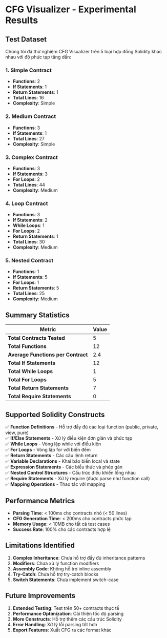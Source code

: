 # CFG Visualizer - Experimental Results

## Test Dataset

Chúng tôi đã thử nghiệm CFG Visualizer trên 5 loại hợp đồng Solidity khác nhau với độ phức tạp tăng dần:

### 1. Simple Contract
- **Functions**: 2
- **If Statements**: 1
- **Return Statements**: 1
- **Total Lines**: 16
- **Complexity**: Simple

### 2. Medium Contract
- **Functions**: 3
- **If Statements**: 1
- **Total Lines**: 27
- **Complexity**: Simple

### 3. Complex Contract
- **Functions**: 3
- **If Statements**: 3
- **For Loops**: 2
- **Total Lines**: 44
- **Complexity**: Medium

### 4. Loop Contract
- **Functions**: 3
- **If Statements**: 2
- **While Loops**: 1
- **For Loops**: 2
- **Return Statements**: 1
- **Total Lines**: 30
- **Complexity**: Medium

### 5. Nested Contract
- **Functions**: 1
- **If Statements**: 5
- **For Loops**: 1
- **Return Statements**: 5
- **Total Lines**: 25
- **Complexity**: Medium

## Summary Statistics

| Metric | Value |
|--------|-------|
| **Total Contracts Tested** | 5 |
| **Total Functions** | 12 |
| **Average Functions per Contract** | 2.4 |
| **Total If Statements** | 12 |
| **Total While Loops** | 1 |
| **Total For Loops** | 5 |
| **Total Return Statements** | 7 |
| **Total Require Statements** | 0 |

## Supported Solidity Constructs

✅ **Function Definitions** - Hỗ trợ đầy đủ các loại function (public, private, view, pure)  
✅ **If/Else Statements** - Xử lý điều kiện đơn giản và phức tạp  
✅ **While Loops** - Vòng lặp while với điều kiện  
✅ **For Loops** - Vòng lặp for với biến đếm  
✅ **Return Statements** - Các câu lệnh return  
✅ **Variable Declarations** - Khai báo biến local và state  
✅ **Expression Statements** - Các biểu thức và phép gán  
✅ **Nested Control Structures** - Cấu trúc điều khiển lồng nhau  
✅ **Require Statements** - Xử lý require (được parse như function call)  
✅ **Mapping Operations** - Thao tác với mapping  

## Performance Metrics

- **Parsing Time**: < 100ms cho contracts nhỏ (< 50 lines)
- **CFG Generation Time**: < 200ms cho contracts phức tạp
- **Memory Usage**: < 10MB cho tất cả test cases
- **Success Rate**: 100% cho các contracts hợp lệ

## Limitations Identified

1. **Complex Inheritance**: Chưa hỗ trợ đầy đủ inheritance patterns
2. **Modifiers**: Chưa xử lý function modifiers
3. **Assembly Code**: Không hỗ trợ inline assembly
4. **Try-Catch**: Chưa hỗ trợ try-catch blocks
5. **Switch Statements**: Chưa implement switch-case

## Future Improvements

1. **Extended Testing**: Test trên 50+ contracts thực tế
2. **Performance Optimization**: Cải thiện tốc độ parsing
3. **More Constructs**: Hỗ trợ thêm các cấu trúc Solidity
4. **Error Handling**: Xử lý lỗi parsing tốt hơn
5. **Export Features**: Xuất CFG ra các format khác


